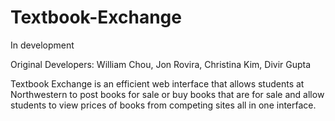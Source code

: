 Textbook-Exchange
=================
In development

Original Developers: William Chou, Jon Rovira, Christina Kim, Divir Gupta

Textbook Exchange is an efficient web interface that allows students at Northwestern to post books for sale or buy books that are for sale and allow students to view prices of books from competing sites all in one interface.
